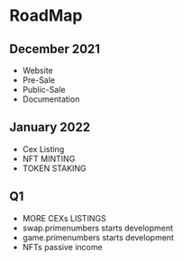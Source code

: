 # RoadMap

## December 2021

* Website
* Pre-Sale
* Public-Sale
* Documentation

## January 2022

* Cex Listing
* NFT MINTING
* TOKEN STAKING

## Q1

* MORE CEXs LISTINGS
* swap.primenumbers starts development
* game.primenumbers starts development
* NFTs passive income



